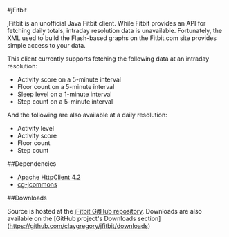 #jFitbit

jFitbit is an unofficial Java Fitbit client. While Fitbit provides an API for fetching daily totals, intraday resolution data is unavailable. Fortunately, the XML used to build the Flash-based graphs on the Fitbit.com site provides simple access to your data.

This client currently supports fetching the following data at an intraday resolution:
 * Activity score on a 5-minute interval
 * Floor count on a 5-minute interval
 * Sleep level on a 1-minute interval
 * Step count on a 5-minute interval

And the following are also available at a daily resolution:
 * Activity level 
 * Activity score
 * Floor count
 * Step count

##Dependencies
 * [Apache HttpClient 4.2](http://hc.apache.org/)
 * [cg-jcommons](https://github.com/claygregory/cg-jcommons)

##Downloads

Source is hosted at the [jFitbit GitHub repository](https://github.com/claygregory/jfitbit). Downloads are also available on the [GitHub project's Downloads section] (https://github.com/claygregory/jfitbit/downloads)
